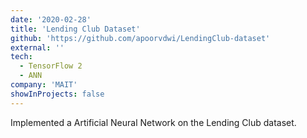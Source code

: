 ```yaml
---
date: '2020-02-28'
title: 'Lending Club Dataset'
github: 'https://github.com/apoorvdwi/LendingClub-dataset'
external: ''
tech:
  - TensorFlow 2
  - ANN
company: 'MAIT'
showInProjects: false
---
```


Implemented a Artificial Neural Network on the Lending Club dataset.
